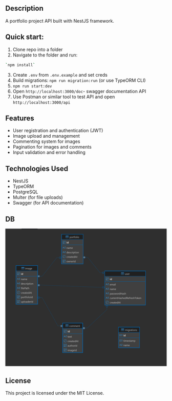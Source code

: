 ## Description

A portfolio project API built with NestJS framework.

## Quick start:

1. Clone repo into a folder
2. Navigate to the folder and run:

```bash
`npm install`
```

3. Create `.env` from `.env.example` and set creds
4. Build migrations: `npm run migration:run` (or use TypeORM CLI)
5. `npm run start:dev`
6. Open `http://localhost:3000/doc`- swagger documentation API
7. Use Postman or similar tool to test API and open `http://localhost:3000/api`

## Features

- User registration and authentication (JWT)
- Image upload and management
- Commenting system for images
- Pagination for images and comments
- Input validation and error handling

## Technologies Used

- NestJS
- TypeORM
- PostgreSQL
- Multer (for file uploads)
- Swagger (for API documentation)

## DB

![alt text](image.png)

## License

This project is licensed under the MIT License.
